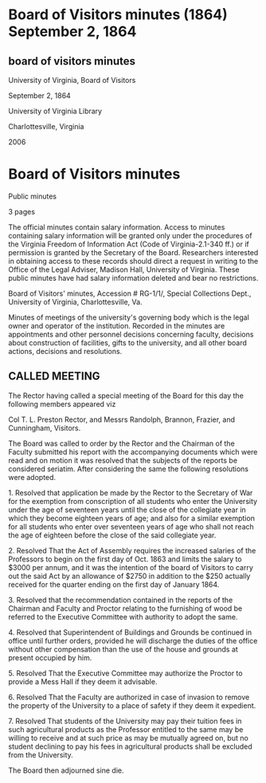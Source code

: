 Board of Visitors minutes (1864) September 2, 1864
==================================================

board of visitors minutes
-------------------------

University of Virginia, Board of Visitors

September 2, 1864

University of Virginia Library

Charlottesville, Virginia

2006

Board of Visitors minutes
=========================

Public minutes

3 pages

The official minutes contain salary information. Access to minutes containing salary information will be granted only under the procedures of the Virginia Freedom of Information Act (Code of Virginia-2.1-340 ff.) or if permission is granted by the Secretary of the Board. Researchers interested in obtaining access to these records should direct a request in writing to the Office of the Legal Adviser, Madison Hall, University of Virginia. These public minutes have had salary information deleted and bear no restrictions.

Board of Visitors' minutes, Accession # RG-1/1/, Special Collections Dept., University of Virginia, Charlottesville, Va.

Minutes of meetings of the university's governing body which is the legal owner and operator of the institution. Recorded in the minutes are appointments and other personnel decisions concerning faculty, decisions about construction of facilities, gifts to the university, and all other board actions, decisions and resolutions.

CALLED MEETING
--------------

The Rector having called a special meeting of the Board for this day the following members appeared viz

Col T. L. Preston Rector, and Messrs Randolph, Brannon, Frazier, and Cunningham, Visitors.

The Board was called to order by the Rector and the Chairman of the Faculty submitted his report with the accompanying documents which were read and on motion it was resolved that the subjects of the reports be considered seriatim. After considering the same the following resolutions were adopted.

1\. Resolved that application be made by the Rector to the Secretary of War for the exemption from conscription of all students who enter the University under the age of seventeen years until the close of the collegiate year in which they become eighteen years of age; and also for a similar exemption for all students who enter over seventeen years of age who shall not reach the age of eighteen before the close of the said collegiate year.

2\. Resolved That the Act of Assembly requires the increased salaries of the Professors to begin on the first day of Oct. 1863 and limits the salary to $3000 per annum, and it was the intention of the board of Visitors to carry out the said Act by an allowance of $2750 in addition to the $250 actually received for the quarter ending on the first day of January 1864.

3\. Resolved that the recommendation contained in the reports of the Chairman and Faculty and Proctor relating to the furnishing of wood be referred to the Executive Committee with authority to adopt the same.

4\. Resolved that Superintendent of Buildings and Grounds be continued in office until further orders, provided he will discharge the duties of the office without other compensation than the use of the house and grounds at present occupied by him.

5\. Resolved That the Executive Committee may authorize the Proctor to provide a Mess Hall if they deem it advisable.

6\. Resolved That the Faculty are authorized in case of invasion to remove the property of the University to a place of safety if they deem it expedient.

7\. Resolved That students of the University may pay their tuition fees in such agricultural products as the Professor entitled to the same may be willing to receive and at such price as may be mutually agreed on, but no student declining to pay his fees in agricultural products shall be excluded from the University.

The Board then adjourned sine die.